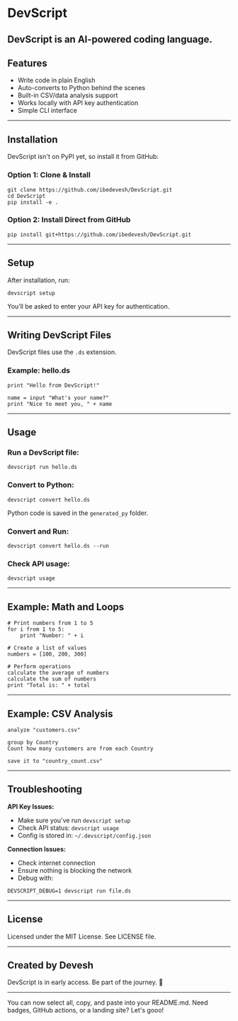 # DevScript

**DevScript** is an AI-powered coding language.
---

## Features

- Write code in plain English  
- Auto-converts to Python behind the scenes  
- Built-in CSV/data analysis support  
- Works locally with API key authentication  
- Simple CLI interface

---

## Installation

DevScript isn't on PyPI yet, so install it from GitHub:

### Option 1: Clone & Install

```
git clone https://github.com/ibedevesh/DevScript.git
cd DevScript
pip install -e .
```

### Option 2: Install Direct from GitHub

```
pip install git+https://github.com/ibedevesh/DevScript.git
```

---

## Setup

After installation, run:

```
devscript setup
```

You’ll be asked to enter your API key for authentication.

---

## Writing DevScript Files

DevScript files use the `.ds` extension.

### Example: hello.ds

```
print "Hello from DevScript!"

name = input "What's your name?"
print "Nice to meet you, " + name
```

---

## Usage

### Run a DevScript file:

```
devscript run hello.ds
```

### Convert to Python:

```
devscript convert hello.ds
```

Python code is saved in the `generated_py` folder.

### Convert and Run:

```
devscript convert hello.ds --run
```

### Check API usage:

```
devscript usage
```

---

## Example: Math and Loops

```
# Print numbers from 1 to 5
for i from 1 to 5:
    print "Number: " + i

# Create a list of values
numbers = [100, 200, 300]

# Perform operations
calculate the average of numbers
calculate the sum of numbers
print "Total is: " + total
```

---

## Example: CSV Analysis

```
analyze "customers.csv"

group by Country
Count how many customers are from each Country

save it to "country_count.csv"
```

---

## Troubleshooting

**API Key Issues:**

- Make sure you’ve run `devscript setup`
- Check API status: `devscript usage`
- Config is stored in: `~/.devscript/config.json`

**Connection Issues:**

- Check internet connection  
- Ensure nothing is blocking the network  
- Debug with:
```
DEVSCRIPT_DEBUG=1 devscript run file.ds
```

---

## License

Licensed under the MIT License. See LICENSE file.

---

## Created by Devesh

DevScript is in early access. Be part of the journey. 🚀

---

You can now select all, copy, and paste into your README.md. Need badges, GitHub actions, or a landing site? Let's gooo!
